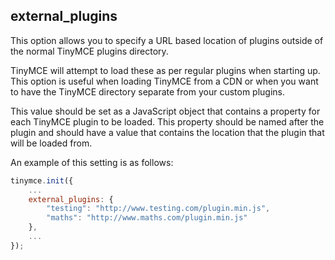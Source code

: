 ## external_plugins

This option allows you to specify a URL based location of plugins outside of the normal TinyMCE plugins directory.

TinyMCE will attempt to load these as per regular plugins when starting up.  This option is useful when loading TinyMCE from a CDN or when you want to have the TinyMCE directory separate from your custom plugins.

This value should be set as a JavaScript object that contains a property for each TinyMCE plugin to be loaded. This property should be named after the plugin and should have a value that contains the location that the plugin that will be loaded from.

An example of this setting is as follows:

```js
tinymce.init({
    ...
    external_plugins: {
        "testing": "http://www.testing.com/plugin.min.js",
        "maths": "http://www.maths.com/plugin.min.js"
    },
    ...
});
```
